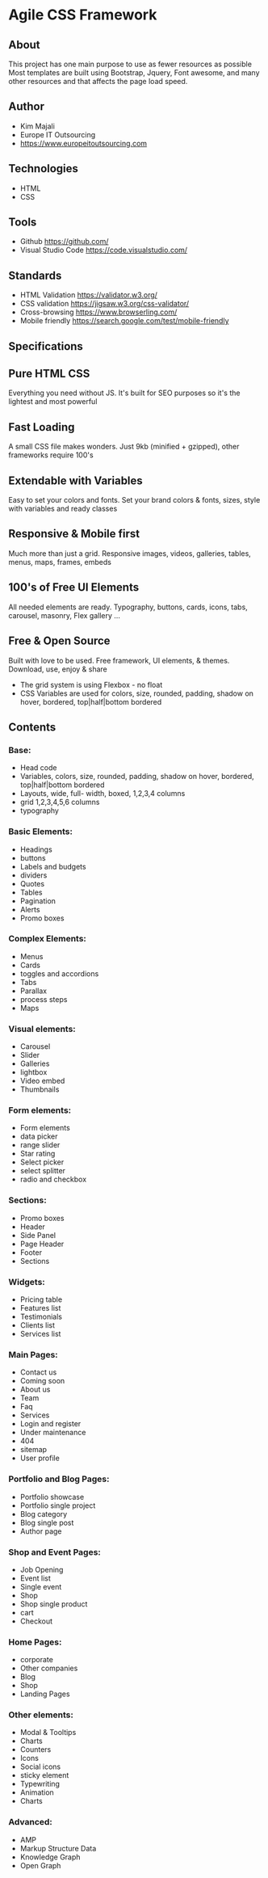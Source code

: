 # Agile CSS Framework

## About
This project has one main purpose to use as fewer resources as possible
Most templates are built using Bootstrap, Jquery, Font awesome, and many other resources and that affects the page load speed.

## Author
* Kim Majali
* Europe IT Outsourcing
* https://www.europeitoutsourcing.com
## Technologies
* HTML
* CSS
## Tools
* Github https://github.com/
* Visual Studio Code https://code.visualstudio.com/
## Standards
* HTML Validation https://validator.w3.org/
* CSS validation https://jigsaw.w3.org/css-validator/
* Cross-browsing https://www.browserling.com/
* Mobile friendly https://search.google.com/test/mobile-friendly
## Specifications
## Pure HTML CSS
Everything you need without JS. It's built for SEO purposes so it's the lightest and most powerful
## Fast Loading
A small CSS file makes wonders. Just 9kb (minified + gzipped), other frameworks require 100's
## Extendable with Variables
Easy to set your colors and fonts. Set your brand colors & fonts, sizes, style with variables and ready classes
## Responsive & Mobile first
Much more than just a grid. Responsive images, videos, galleries, tables, menus, maps, frames, embeds
## 100's of Free UI Elements
All needed elements are ready. Typography, buttons, cards, icons, tabs, carousel, masonry, Flex gallery ...
## Free & Open Source
Built with love to be used. Free framework, UI elements, & themes. Download, use, enjoy & share

* The grid system is using Flexbox - no float
* CSS Variables are used for colors, size, rounded, padding, shadow on hover, bordered, top|half|bottom bordered

## Contents
    
### Base:
* Head code
* Variables, colors, size, rounded, padding, shadow on hover, bordered, top|half|bottom bordered
* Layouts, wide, full- width, boxed, 1,2,3,4 columns
* grid 1,2,3,4,5,6 columns
* typography

### Basic Elements:
* Headings
* buttons
* Labels and budgets
* dividers
* Quotes
* Tables
* Pagination
* Alerts
* Promo boxes

### Complex Elements:
* Menus
* Cards
* toggles and accordions
* Tabs
* Parallax
* process steps
* Maps
### Visual elements:
* Carousel
* Slider
* Galleries
* lightbox
* Video embed
* Thumbnails

### Form elements:
* Form elements
* data picker
* range slider
* Star rating
* Select picker
* select splitter
* radio and checkbox

### Sections:
* Promo boxes
* Header
* Side Panel
* Page Header
* Footer
* Sections

### Widgets:
* Pricing table
* Features list
* Testimonials
* Clients list
* Services list

### Main Pages:
* Contact us
* Coming soon
* About us
* Team
* Faq
* Services
* Login and register
* Under maintenance
* 404
* sitemap
* User profile

### Portfolio and Blog Pages:
* Portfolio showcase
* Portfolio single project
* Blog category
* Blog single post
* Author page

### Shop and Event Pages:
* Job Opening
* Event list
* Single event
* Shop
* Shop single product
* cart
* Checkout

### Home Pages:
* corporate
* Other companies
* Blog
* Shop
* Landing Pages

### Other elements:
* Modal & Tooltips
* Charts
* Counters
* Icons
* Social icons
* sticky element
* Typewriting
* Animation
* Charts

### Advanced:
* AMP
* Markup Structure Data
* Knowledge Graph
* Open Graph
